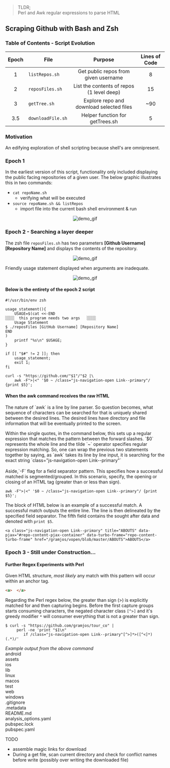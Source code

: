 > TLDR;<br> Perl and Awk regular expressions to parse HTML

## Scraping Github with Bash and Zsh

### Table of Contents - Script Evolution
| Epoch   | File              | Purpose                            | Lines of Code  |
| :----: | -------------   |:-------------:                       | :-----:         |
| 1      | `listRepos.sh `   | Get public repos from given username   | 8              |
| 2      | `reposFiles.sh `  | List the contents of repos (1 level deep)|   15           |
|  3     | `getTree.sh`        |Explore repo and download selected files|    ~90          |
| 3.5      | `downloadFile.sh `  | Helper function for getTrees.sh|   5           |

### Motivation
An edifying exploration of shell scripting because shell's are omnipresent.
### Epoch 1
In the earliest version of this script, functionality only included displaying the public facing repositories of a given user. The below graphic  illustrates this in two commands:<br>
- `cat repoName.sh`
  - verifying what will be executed
- `source repoName.sh && listRepos`
  - import file into the current bash shell environment & run

<p align="center">
  <img 
    src="https://media.giphy.com/media/QS6nYlQUgstr48Jyb7/giphy.gif"
	alt="demo_gif"
  />
</p>

### Epoch 2 - Searching a layer deeper
The zsh file `reposFiles.sh` has two parameters **[Github Username] [Repository Name]** and displays the contents of the repository. <br>

<p align="center">
  <img 
    src="https://media.giphy.com/media/v1.Y2lkPTc5MGI3NjExczJqZTFtYXhsODhpbGduZGJkMWZvaDhrNnpvZDF2dm9hcjhxc214dyZlcD12MV9pbnRlcm5hbF9naWZfYnlfaWQmY3Q9Zw/ozPuTxjCDIyG98QcMj/giphy.gif"
	alt="demo_gif"
  />
</p>
Friendly usage statement displayed when arguments are inadequate. 
<p align="center">
  <img 
    src="https://media.giphy.com/media/v1.Y2lkPTc5MGI3NjExa3pvdzV6YW90b3ZoN200am5kMmcxeTBtbzVjbmhoZXk5bGdmcjF2YSZlcD12MV9pbnRlcm5hbF9naWZfYnlfaWQmY3Q9Zw/A3ocU9Y7H6bV8yMBrR/giphy.gif"
	alt="demo_gif"
  />
</p>

#### Below is the entirety of the epoch 2 script

```shell
#!/usr/bin/env zsh

usage_statement(){
	USAGE=$(cat <<-END
░░░░  this program needs two args   ░░░░
    Usage Statement
$ ./reposFiles [GitHub Username] [Repository Name]
END
)
	printf "%s\n" $USAGE;
}

if [[ "$#" != 2 ]]; then
	usage_statement;
	exit 1;
fi

curl -s "https://github.com/"$1"/"$2 |\
	awk -F">|<" '$0 ~ /class="js-navigation-open Link--primary"/ {print $5}';

```

#### When the awk command receives the raw HTML
<p>The nature of `awk` is a line by line parser. So question becomes, what sequence of characters can be searched for that is uniquely shared between the desired lines. The desired lines have directory and file information that will be eventually printed to the screen.</p>
Within the single quotes, in the command below, this sets up a regular expression that matches the pattern between the forward slashes. `$0` represents the whole line and the tilde `~` operator specifies regular expression matching. So, one can wrap the previous two statements together by saying, as `awk` takes its line by line input, it is searching for the exact string `class="js-navigation-open Link--primary"` <br><br>
Aside,`-F` flag for a field separator pattern. This specifies how a successful matched is segmented/grouped. In this scenario, specify, the opening or closing of an HTML tag (greater than or less than sign). 


```shell
awk -F">|<" '$0 ~ /class="js-navigation-open Link--primary"/ {print $5}';

```

The block of HTML below is an example of a  successful match. A successful match outputs the entire line. The line is then delineated by the specified field separator. The fifth field contains the sought after data and denoted with `print $5`.

```shell
<a class="js-navigation-open Link--primary" title="ABOUTS" data-pjax="#repo-content-pjax-container" data-turbo-frame="repo-content-turbo-frame" href="/gramjos/vopen/blob/master/ABOUTS">ABOUTS</a>
```
### Epoch 3 - Still under Construction... 
#### Further Regex Experiments with Perl
Given HTML structure, *most likely* any match with this pattern will occur within an anchor tag. 

```html
<a>  </a>
```

Regarding the Perl regex below, the greater than sign (>) is explicitly matched for and then capturing begins. Before the first capture groups starts consuming characters, the negated character class `[^>]` and it's greedy modifier `*` will consumer everything that is not a greater than sign.   <br>



```shell
$ curl -s "https://github.com/gramjos/tour_co" | 
     perl -ne 'print "$1\n" 
        if /class="js-navigation-open Link--primary"[^>]*>([^<]*)(.*)/'
```
*Example output from the above command<br>*
android<br>
assets<br>
ios<br>
lib<br>
linux<br>
macos<br>
test<br>
web<br>
windows<br>
.gitignore<br>
.metadata<br>
README.md<br>
analysis_options.yaml<br>
pubspec.lock<br>
pubspec.yaml<br>


TODO
- assemble magic links for download 
- During a get file, scan current directory and check for conflict names before write (possibly over writing the downloaded file)

